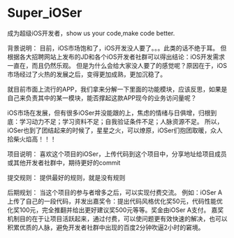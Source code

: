 # Super_iOSer
成为超级iOS开发者，show us your code,make code better.

背景说明：
目前，iOS市场饱和了，iOS开发没人要了。。。此类的话不绝于耳。
但根据各大招聘网站上发布的JD和各个iOS开发者社群可以得出结论：iOS开发需求一直在，而且仍然乐观。
但是为什么会给大家没人要了的感觉呢？原因在于，iOS市场经过了火热的发展之后，变得更加成熟，更加沉稳了。

就目前市面上流行的APP，我们拿来分解一下里面的功能模块，应该反思，如果是自己来负责其中的某一模块，能否撑起这款APP现今的业务访问量呢？

iOS市场在发展，但有很多iOSer并没能跟的上，焦虑的情绪与日俱增，归根到底：学习动力不足；学习资料不足；自我验证条件不足；人脉资源不足。
所以，iOSer也到了团结起来的时候了，星星之火，可以燎原，iOSer们抱团取暖，众人拾柴火焰高！！！

项目说明：
喜欢这个项目的iOSer，上传代码到这个项目中，分享地址给项目成员或其他开发者社群中，期待更好的commit

提交规则：
提供最好的规则，就是没有规则

后期规划：
当这个项目的参与者增多之后，可以实现付费交流。
例如：iOSer A上传了自己的一段代码，并发出嘉奖令：提出代码风格优化奖50元，代码性能优化奖100元，完全推翻并给出更好建议奖500元等等。奖金由iOSer A支付。
嘉奖机制目的在于让项目活跃起来，通过付费，可以使问题更有效快速的解决，也可以积累优质的人脉，避免开发者社群中出现的百度2分钟吹逼2小时的窘境。


